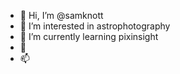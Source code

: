 - 👋 Hi, I’m @samknott
- 👀 I’m interested in astrophotography
- 🌱 I’m currently learning pixinsight
- 💞️ 
- 📫 

<!---
samknott/samknott is a ✨ special ✨ repository because its `README.md` (this file) appears on your GitHub profile.
You can click the Preview link to take a look at your changes.
--->
